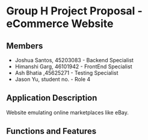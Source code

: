 # Group H Project Proposal - eCommerce Website

## Members
* Joshua Santos, 45203083 - Backend Specialist
* Himanshi Garg, 46101942 - FrontEnd Specialist
* Ash Bhatia ,45625271  - Testing Specialist
* Jason Yu, student no. - Role 4

## Application Description
Website emulating online marketplaces like eBay.

## Functions and Features

